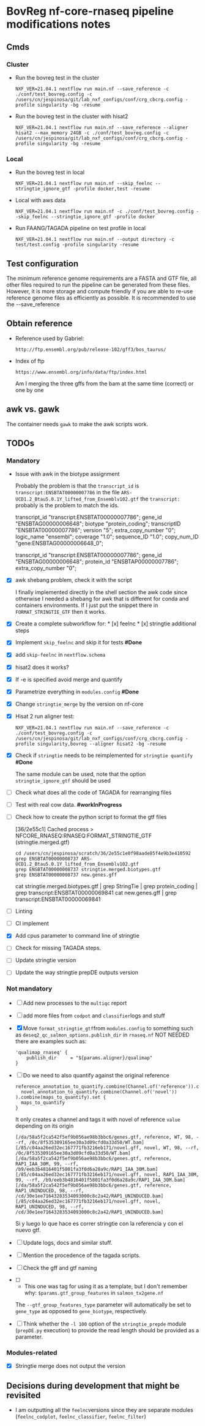 # BovReg nf-core-rnaseq pipeline modifications notes

## Cmds

### Cluster

* Run the bovreg test in the cluster

  ```console
  NXF_VER=21.04.1 nextflow run main.nf --save_reference -c ./conf/test_bovreg.config -c /users/cn/jespinosa/git/lab_nxf_configs/conf/crg_cbcrg.config -profile singularity -bg -resume
  ```

* Run the bovreg test in the cluster with hisat2

  ```console
  NXF_VER=21.04.1 nextflow run main.nf --save_reference --aligner hisat2 --max_memory 24GB -c ./conf/test_bovreg.config -c /users/cn/jespinosa/git/lab_nxf_configs/conf/crg_cbcrg.config -profile singularity -bg -resume
  ```

### Local

* Run the bovreg test in local

  ```console
  NXF_VER=21.04.1 nextflow run main.nf --skip_feelnc --stringtie_ignore_gtf -profile docker,test -resume
  ```

* Local with aws data

  ```console
  NXF_VER=21.04.1 nextflow run main.nf -c ./conf/test_bovreg.config --skip_feelnc --stringtie_ignore_gtf -profile docker
  ```

* Run FAANG/TAGADA pipeline on test profile in local

  ```console
  NXF_VER=21.04.1 nextflow run main.nf --output directory -c test/test.config -profile singularity -resume
  ```

## Test configuration

The minimum reference genome requirements are a FASTA and GTF file, all other files required to run the pipeline can be generated from these files. However, it is more storage and compute friendly if you are able to re-use reference genome files as efficiently as possible. It is recommended to use the --save_reference

## Obtain reference

* Reference used by Gabriel:

  ```console
  http://ftp.ensembl.org/pub/release-102/gff3/bos_taurus/
  ```

* Index of ftp

  ```console
  https://www.ensembl.org/info/data/ftp/index.html
  ```

  Am I merging the three gffs from the bam at the same time  (correct) or one by one

## awk vs. gawk

The container needs `gawk` to make the awk scripts work.

## TODOs

### Mandatory

* Issue with awk in the biotype assignment

  Probably the problem is that the `transcript_id` is `transcript:ENSBTAT00000007786` in the file `ARS-UCD1.2_Btau5.0.1Y_lifted_from_Ensemblv102.gtf` the `transcript:` probably is the problem to match the ids.

  transcript_id "transcript:ENSBTAT00000007786"; gene_id "ENSBTAG00000006648"; biotype "protein_coding"; transcriptID "ENSBTAT00000007786"; version "5"; extra_copy_number "0"; logic_name "ensembl"; coverage "1.0"; sequence_ID "1.0"; copy_num_ID "gene:ENSBTAG00000006648_0";

  transcript_id "transcript:ENSBTAT00000007786"; gene_id "ENSBTAG00000006648"; protein_id "ENSBTAP00000007786"; extra_copy_number "0";

* [x] awk shebang problem, check it with the script

  I finally implemented directly in the shell section the awk code since otherwise I needed a shebang for awk that is different for conda and containers environments.
  If I just put the snippet there in `FORMAT_STRINGTIE_GTF` then it works.

* [x] Create a complete subworkflow for:
      * [x] feelnc
      * [x] stringtie additional steps

* [x] Implement `skip_feelnc` and skip it for tests **#Done**

* [x] add `skip-feelnc` in `nextflow.schema`

* [x] hisat2 does it works?

* [x] If -e is specified avoid merge and quantify

* [x] Parametrize everything in `modules.config` **#Done**

* [x] Change `stringtie_merge` by the version on nf-core

* [x] Hisat 2 run aligner test:

  ```console
  NXF_VER=21.04.1 nextflow run main.nf --save_reference -c ./conf/test_bovreg.config -c /users/cn/jespinosa/git/lab_nxf_configs/conf/crg_cbcrg.config -profile singularity,bovreg --aligner hisat2 -bg -resume
  ```

* [x] Check if `stringtie` needs to be reimplemented for `stringtie quantify` **#Done**

    The same module can be used, note that the option `stringtie_ignore_gtf` should be used

* [ ] Check what does all the code of TAGADA for rearranging files

* [ ] Test with real cow data. **#workInProgress**

* [ ] Check how to create the python script to format the gtf files

  [36/2e55c1] Cached process > NFCORE_RNASEQ:RNASEQ:FORMAT_STRINGTIE_GTF (stringtie.merged.gtf)

  ```console
  cd /users/cn/jespinosa/scratch/36/2e55c1e0f98aade85f4e9b3e410592
  grep ENSBTAT00000008737 ARS-UCD1.2_Btau5.0.1Y_lifted_from_Ensemblv102.gtf
  grep ENSBTAT00000008737 stringtie.merged.biotypes.gtf 
  grep ENSBTAT00000008737 new.genes.gff
  ```

  cat stringtie.merged.biotypes.gtf | grep StringTie | grep protein_coding | grep transcript:ENSBTAT00000069841
  cat new.genes.gff | grep transcript:ENSBTAT00000069841

* [ ] Linting

* [ ] CI implement

* [x] Add cpus parameter to command line of stringtie

* [ ] Check for missing TAGADA steps.

* [ ] Update stringtie version

* [ ] Update the way stringtie prepDE outputs version

### Not mandatory

* [ ] Add new processes to the `multiqc` report

* [ ] add more files from `codpot` and `classifier`logs and stuff

* [x] Move `format_stringtie_gtf`from `modules.config` to something such as `deseq2_qc_salmon_options.publish_dir` in `rnaseq.nf` NOT NEEDED there are examples such as:

  ```console
  'qualimap_rnaseq' {
      publish_dir     = "${params.aligner}/qualimap"
  }
  ```

* [ ] Do we need to also quantify against the original reference

  ```console
  reference_annotation_to_quantify.combine(Channel.of('reference')).concat(
    novel_annotation_to_quantify.combine(Channel.of('novel'))
  ).combine(maps_to_quantify).set {
    maps_to_quantify
  }
  ```

  It only creates a channel and tags it with novel of reference `value` depending on its origin

  ```console
  [/da/58a5f2ca542f5ef9b056ae98b3bbc6/genes.gtf, reference, WT, 98, --rf, /0c/8f535309165ee30a3d09cfd0a33d50/WT.bam]
  [/85/c04aa26ed32ec167771fb3216eb171/novel.gff, novel, WT, 98, --rf, /0c/8f535309165ee30a3d09cfd0a33d50/WT.bam]
  [/da/58a5f2ca542f5ef9b056ae98b3bbc6/genes.gtf, reference, RAP1_IAA_30M, 99, --rf, /b9/eeb3b4816401f5801fa3f0d6a28a9c/RAP1_IAA_30M.bam]
  [/85/c04aa26ed32ec167771fb3216eb171/novel.gff, novel, RAP1_IAA_30M, 99, --rf, /b9/eeb3b4816401f5801fa3f0d6a28a9c/RAP1_IAA_30M.bam]
  [/da/58a5f2ca542f5ef9b056ae98b3bbc6/genes.gtf, reference, RAP1_UNINDUCED, 98, --rf, /cd/30e1ee71643283534093000c8c2a42/RAP1_UNINDUCED.bam]
  [/85/c04aa26ed32ec167771fb3216eb171/novel.gff, novel, RAP1_UNINDUCED, 98, --rf, /cd/30e1ee71643283534093000c8c2a42/RAP1_UNINDUCED.bam]
  ```

  Si y luego lo que hace es correr stringtie con la referencia y con el nuevo gtf.

* [ ] Update logs, docs and similar stuff.

* [ ] Mention the procedence of the tagada scripts.

* [ ] Check the gff and gtf naming

* [ ] * This one was tag for using it as a template, but I don't remember why: `$params.gtf_group_features` in `salmon_tx2gene.nf`

  The `--gtf_group_features_type` parameter will automatically be set to `gene_type` as opposed to `gene_biotype`, respectively.

* [ ] Think whether the `-l 100` option of the `stringtie_prepde` module (`prepDE.py` execution) to provide the read length should be provided as a parameter.

### Modules-related

* [x] Stringtie merge does not output the version

## Decisions during development that might be revisited

* I am outputting all the `feelnc`versions since they are separate modules (`feelnc_codplot`, `feelnc_classifier`, `feelnc_filter`)
